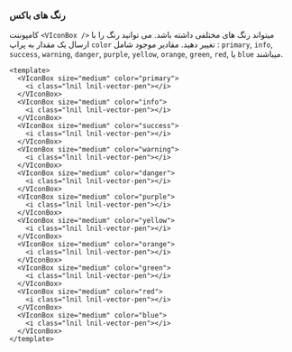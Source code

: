 ### رنگ های باکس

کامپوننت `<VIconBox />` میتواند رنگ های مختلفی داشته باشد.
می توانید رنگ را با ارسال یک مقدار به پراپ `color` تغییر دهید.
مقادیر موجود شامل : `primary`, `info`, `success`, `warning`,
`danger`, `purple`, `yellow`, `orange`, `green`, `red`, یا `blue` میباشند.

<!--code-->

```vue
<template>
  <VIconBox size="medium" color="primary">
    <i class="lnil lnil-vector-pen"></i>
  </VIconBox>
  <VIconBox size="medium" color="info">
    <i class="lnil lnil-vector-pen"></i>
  </VIconBox>
  <VIconBox size="medium" color="success">
    <i class="lnil lnil-vector-pen"></i>
  </VIconBox>
  <VIconBox size="medium" color="warning">
    <i class="lnil lnil-vector-pen"></i>
  </VIconBox>
  <VIconBox size="medium" color="danger">
    <i class="lnil lnil-vector-pen"></i>
  </VIconBox>
  <VIconBox size="medium" color="purple">
    <i class="lnil lnil-vector-pen"></i>
  </VIconBox>
  <VIconBox size="medium" color="yellow">
    <i class="lnil lnil-vector-pen"></i>
  </VIconBox>
  <VIconBox size="medium" color="orange">
    <i class="lnil lnil-vector-pen"></i>
  </VIconBox>
  <VIconBox size="medium" color="green">
    <i class="lnil lnil-vector-pen"></i>
  </VIconBox>
  <VIconBox size="medium" color="red">
    <i class="lnil lnil-vector-pen"></i>
  </VIconBox>
  <VIconBox size="medium" color="blue">
    <i class="lnil lnil-vector-pen"></i>
  </VIconBox>
</template>
```

<!--/code-->

<!--example-->

<div class="icon-boxes">
    <VIconBox size="medium" color="primary">
        <i class="lnil lnil-vector-pen"></i>
    </VIconBox>
    <VIconBox size="medium" color="info">
        <i class="lnil lnil-vector-pen"></i>
    </VIconBox>
    <VIconBox size="medium" color="success">
        <i class="lnil lnil-vector-pen"></i>
    </VIconBox>
    <VIconBox size="medium" color="warning">
        <i class="lnil lnil-vector-pen"></i>
    </VIconBox>
    <VIconBox size="medium" color="danger">
        <i class="lnil lnil-vector-pen"></i>
    </VIconBox>
    <VIconBox size="medium" color="purple">
        <i class="lnil lnil-vector-pen"></i>
    </VIconBox>
    <VIconBox size="medium" color="yellow">
        <i class="lnil lnil-vector-pen"></i>
    </VIconBox>
    <VIconBox size="medium" color="orange">
        <i class="lnil lnil-vector-pen"></i>
    </VIconBox>
    <VIconBox size="medium" color="green">
        <i class="lnil lnil-vector-pen"></i>
    </VIconBox>
    <VIconBox size="medium" color="red">
        <i class="lnil lnil-vector-pen"></i>
    </VIconBox>
    <VIconBox size="medium" color="blue">
        <i class="lnil lnil-vector-pen"></i>
    </VIconBox>
</div>

<!--/example-->
